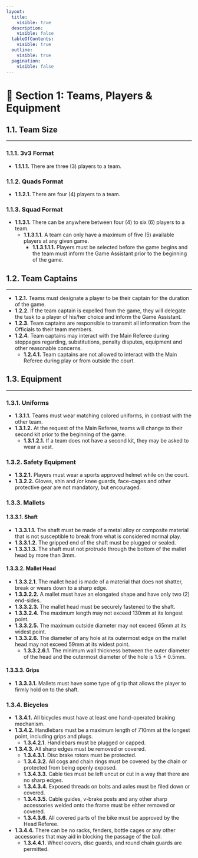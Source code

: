 ```yaml
---
layout:
  title:
    visible: true
  description:
    visible: false
  tableOfContents:
    visible: true
  outline:
    visible: true
  pagination:
    visible: false
---
```


# 👥 Section 1: Teams, Players & Equipment

## **1.1. Team Size**&#x20;

***

### **1.1.1. 3v3 Format**&#x20;

* **1.1.1.1.** There are three (3) players to a team.&#x20;

### **1.1.2. Quads Format**&#x20;

* **1.1.2.1.** There are four (4) players to a team.&#x20;

### **1.1.3. Squad Format**&#x20;

* **1.1.3.1.** There can be anywhere between four (4) to six (6) players to a team.&#x20;
  * **1.1.3.1.1.** A team can only have a maximum of five (5) available players at any given game.&#x20;
    * **1.1.3.1.1.1.** Players must be selected before the game begins and the team must inform the Game Assistant prior to the beginning of the game.

## **1.2. Team Captains**&#x20;

***

* **1.2.1.** Teams must designate a player to be their captain for the duration of the game.&#x20;
* **1.2.2.** If the team captain is expelled from the game, they will delegate the task to a player of his/her choice and inform the Game Assistant.
* &#x20;**1.2.3.** Team captains are responsible to transmit all information from the Officials to their team members.&#x20;
* **1.2.4.** Team captains may interact with the Main Referee during stoppages regarding, substitutions, penalty disputes, equipment and other reasonable concerns.&#x20;
  * **1.2.4.1.** Team captains are not allowed to interact with the Main Referee during play or from outside the court.

## **1.3. Equipment**&#x20;

***

### **1.3.1. Uniforms**&#x20;

* **1.3.1.1.** Teams must wear matching colored uniforms, in contrast with the other team.&#x20;
* **1.3.1.2.** At the request of the Main Referee, teams will change to their second kit prior to the beginning of the game.&#x20;
  * **1.3.1.2.1.** If a team does not have a second kit, they may be asked to wear a vest.&#x20;

### **1.3.2. Safety Equipment**&#x20;

* **1.3.2.1.** Players must wear a sports approved helmet while on the court.&#x20;
* **1.3.2.2.** Gloves, shin and /or knee guards, face-cages and other protective gear are not mandatory, but encouraged.&#x20;

### **1.3.3. Mallets**&#x20;

#### **1.3.3.1. Shaft**&#x20;

* **1.3.3.1.1.** The shaft must be made of a metal alloy or composite material that is not susceptible to break from what is considered normal play.&#x20;
* **1.3.3.1.2.** The gripped end of the shaft must be plugged or sealed.&#x20;
* **1.3.3.1.3.** The shaft must not protrude through the bottom of the mallet head by more than 3mm.&#x20;

#### **1.3.3.2. Mallet Head**&#x20;

* **1.3.3.2.1.** The mallet head is made of a material that does not shatter, break or wears down to a sharp edge.&#x20;
* **1.3.3.2.2.** A mallet must have an elongated shape and have only two (2) end-sides.&#x20;
* **1.3.3.2.3.** The mallet head must be securely fastened to the shaft.&#x20;
* **1.3.3.2.4.** The maximum length may not exceed 130mm at its longest point.
* **1.3.3.2.5.** The maximum outside diameter may not exceed 65mm at its widest point.&#x20;
* **1.3.3.2.6.** The diameter of any hole at its outermost edge on the mallet head may not exceed 59mm at its widest point.&#x20;
  * **1.3.3.2.6.1.** The minimum wall thickness between the outer diameter of the head and the outermost diameter of the hole is 1.5 ± 0.5mm.&#x20;

#### **1.3.3.3. Grips**&#x20;

* **1.3.3.3.1.** Mallets must have some type of grip that allows the player to firmly hold on to the shaft.&#x20;

### **1.3.4. Bicycles**&#x20;

* **1.3.4.1.** All bicycles must have at least one hand-operated braking mechanism.&#x20;
* **1.3.4.2.** Handlebars must be a maximum length of 710mm at the longest point, including grips and plugs.&#x20;
  * **1.3.4.2.1.** Handlebars must be plugged or capped.
* **1.3.4.3.** All sharp edges must be removed or covered.&#x20;
  * **1.3.4.3.1.** Disc brake rotors must be protected.&#x20;
  * **1.3.4.3.2.** All cogs and chain rings must be covered by the chain or protected from being openly exposed.&#x20;
  * **1.3.4.3.3.** Cable ties must be left uncut or cut in a way that there are no sharp edges.&#x20;
  * **1.3.4.3.4.** Exposed threads on bolts and axles must be filed down or covered.&#x20;
  * **1.3.4.3.5.** Cable guides, v-brake posts and any other sharp accessories welded onto the frame must be either removed or covered.&#x20;
  * **1.3.4.3.6.** All covered parts of the bike must be approved by the Head Referee.&#x20;
* **1.3.4.4.** There can be no racks, fenders, bottle cages or any other accessories that may aid in blocking the passage of the ball.&#x20;
  * **1.3.4.4.1.** Wheel covers, disc guards, and round chain guards are permitted.
